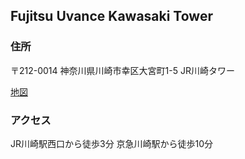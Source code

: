 ## Fujitsu Uvance Kawasaki Tower
### 住所
〒212-0014 神奈川県川崎市幸区大宮町1-5 JR川崎タワー

[地図](https://www.openstreetmap.org/#map=19/35.52998/139.69452)

### アクセス
JR川崎駅西口から徒歩3分
京急川崎駅から徒歩10分

